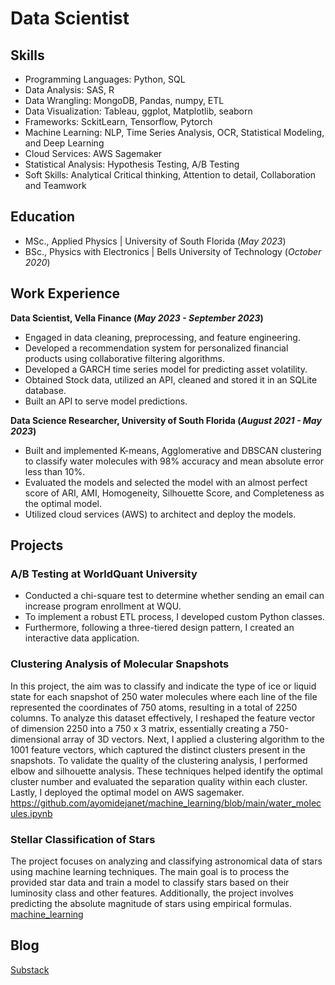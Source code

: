 # Data Scientist


## Skills
- Programming Languages: Python, SQL
- Data Analysis: SAS, R
- Data Wrangling: MongoDB, Pandas, numpy, ETL
- Data Visualization: Tableau, ggplot, Matplotlib, seaborn
- Frameworks: SckitLearn, Tensorflow, Pytorch
- Machine Learning: NLP, Time Series Analysis, OCR, Statistical Modeling, and Deep Learning
- Cloud Services: AWS Sagemaker
- Statistical Analysis: Hypothesis Testing, A/B Testing
- Soft Skills: Analytical Critical thinking, Attention to detail, Collaboration and Teamwork


## Education
- MSc., Applied Physics | University of South Florida (_May 2023_)
- BSc., Physics with Electronics | Bells University of Technology (_October 2020_)

  
## Work Experience
**Data Scientist, Vella Finance (_May 2023 - September 2023_)** 
- Engaged in data cleaning, preprocessing, and feature engineering.
- Developed a recommendation system for personalized financial products using collaborative filtering algorithms.
- Developed a GARCH time series model for predicting asset volatility. 
- Obtained Stock data, utilized an API, cleaned and stored it in an SQLite database.
- Built an API to serve model predictions.

**Data Science Researcher, University of South Florida (_August 2021 - May 2023_)**
- Built and implemented K-means, Agglomerative and DBSCAN clustering to classify water molecules with 98% accuracy and mean absolute error less than 10%.
- Evaluated the models and selected the model with an almost perfect score of ARI, AMI, Homogeneity, Silhouette Score, and Completeness as the optimal model.
- Utilized cloud services (AWS) to architect and deploy the models. 


## Projects
### A/B Testing at WorldQuant University	                          
- Conducted a chi-square test to determine whether sending an email can increase program enrollment at WQU. 
- To implement a robust ETL process, I developed custom Python classes. 
- Furthermore, following a three-tiered design pattern, I created an interactive data application.

### Clustering Analysis of Molecular Snapshots
In this project, the aim was to classify and indicate the type of ice or liquid state for each snapshot of 250 water molecules where each line of the file represented the coordinates of 750 atoms, resulting in a total of 2250 columns.
To analyze this dataset effectively, I reshaped the feature vector of dimension 2250 into a 750 x 3 matrix, essentially creating a 750-dimensional array of 3D vectors. Next, I applied a clustering algorithm to the 1001 feature vectors, which captured the distinct clusters present in the snapshots.
To validate the quality of the clustering analysis, I performed elbow and silhouette analysis. These techniques helped identify the optimal cluster number and evaluated the separation quality within each cluster. Lastly, I deployed the optimal model on AWS sagemaker.
<https://github.com/ayomidejanet/machine_learning/blob/main/water_molecules.ipynb>

### Stellar Classification of Stars
The project focuses on analyzing and classifying astronomical data of stars using machine learning techniques. The main goal is to process the provided star data and train a model to classify stars based on their luminosity class and other features. Additionally, the project involves predicting the absolute magnitude of stars using empirical formulas.
[machine_learning](https://github.com/ayomidejanet/machine_learning/blob/main/Stars.ipynb)


## Blog
[Substack](https://ayomidealabi.substack.com)
